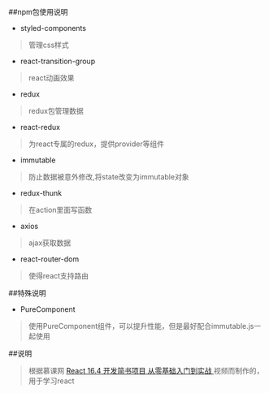 ##npm包使用说明
- styled-components
> 管理css样式
- react-transition-group
> react动画效果
- redux
> redux包管理数据
- react-redux
> 为react专属的redux，提供provider等组件
- immutable
> 防止数据被意外修改,将state改变为immutable对象
- redux-thunk
> 在action里面写函数
- axios
> ajax获取数据
- react-router-dom
> 使得react支持路由


##特殊说明
- PureComponent
> 使用PureComponent组件，可以提升性能，但是最好配合immutable.js一起使用

##说明
> 根据慕课网 [React 16.4 开发简书项目 从零基础入门到实战
](https://coding.imooc.com/class/229.html) 视频而制作的，用于学习react